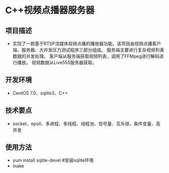 # C++视频点播器服务器
## 项目描述
- 实现了一款基于RTSP流媒体视频点播的播放器功能。该项目由视频点播客户端、服务器、大并发压力测试程序三部分组成。
服务端主要进行复杂视频列表数据的并发处理。
客户端从服务端获取视频列表，调用了FFMpeg进行解码进行播放。
视频数据从Live555服务器获取。
## 开发环境
- CentOS 7.0、sqlite3、C++
## 技术要点
- socket、epoll、多进程、多线程、线程池、信号量、互斥锁、条件变量、高并发
## 使用方法
- yum install sqlite-devel #安装sqlite环境
- make
